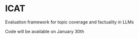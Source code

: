 # ICAT
Evaluation framework for topic coverage and factuality in LLMs

Code will be available on January 30th

